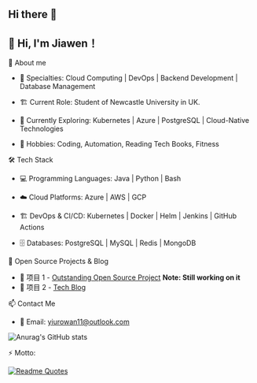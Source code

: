 ## Hi there 👋

<!--
**hsoopyao/hsoopyao** is a ✨ _special_ ✨ repository because its `README.md` (this file) appears on your GitHub profile.

Here are some ideas to get you started:

- 🔭 I’m currently working on ...
- 🌱 I’m currently learning ...
- 👯 I’m looking to collaborate on ...
- 🤔 I’m looking for help with ...
- 💬 Ask me about ...
- 📫 How to reach me: ...
- 😄 Pronouns: ...
- ⚡ Fun fact: ...
-->

## 👋 Hi, I'm Jiawen！


🚀 About me

- 🎯 Specialties: Cloud Computing | DevOps | Backend Development | Database Management

- 🏗 Current Role: Student of Newcastle University in UK.

- 🌱 Currently Exploring: Kubernetes | Azure | PostgreSQL | Cloud-Native Technologies

- 🎨 Hobbies: Coding, Automation, Reading Tech Books, Fitness

🛠 Tech Stack

- 💻 Programming Languages: Java | Python | Bash

- ☁️ Cloud Platforms: Azure | AWS | GCP

- 🏗 DevOps & CI/CD: Kubernetes | Docker | Helm | Jenkins | GitHub Actions

- 🗄 Databases: PostgreSQL | MySQL | Redis | MongoDB

📌 Open Source Projects & Blog

- 🚀 项目 1 - [Outstanding Open Source Project](https://github.com/hsoopyao/sim-gen) **Note: Still working on it**
- 📖 项目 2 - [Tech Blog](https://hsoopyao.github.io/)

📫 Contact Me

- 📧 Email: yiurowan11@outlook.com

![Anurag's GitHub stats](https://github-readme-stats.vercel.app/api?username=hsoopyao&show_icons=true&theme=flag-india)


⚡️ Motto:

[![Readme Quotes](https://quotes-github-readme.vercel.app/api?type=horizontal&theme=dark)](https://github.com/piyushsuthar/github-readme-quotes)
